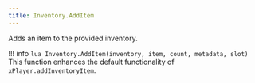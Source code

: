 ```yaml
---
title: Inventory.AddItem
---
```

Adds an item to the provided inventory.

!!! info
	```lua
	Inventory.AddItem(inventory, item, count, metadata, slot)
	```
	This function enhances the default functionality of `xPlayer.addInventoryItem`.